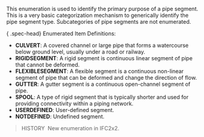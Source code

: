 This enumeration is used to identify the primary purpose of a pipe segment. This is a very basic categorization mechanism to generically identify the pipe segment type. Subcategories of pipe segments are not enumerated.

{ .spec-head}
Enumerated Item Definitions:

* **CULVERT**: A covered channel or large pipe that forms a watercourse below ground level, usually under a road or railway.
* **RIGIDSEGMENT**: A rigid segment is continuous linear segment of pipe that cannot be deformed.
* **FLEXIBLESEGMENT**: A flexible segment is a continuous non-linear segment of pipe that can be deformed and change the direction of flow.
* **GUTTER**: A gutter segment is a continuous open-channel segment of pipe.
* **SPOOL**: A type of rigid segment that is typically shorter and used for providing connectivity within a piping network.
* **USERDEFINED**: User-defined segment.
* **NOTDEFINED**: Undefined segment.

> HISTORY&nbsp; New enumeration in IFC2x2.